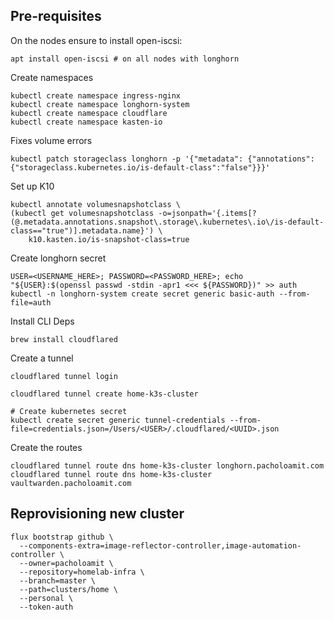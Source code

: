 ## Pre-requisites

On the nodes ensure to install open-iscsi:

```
apt install open-iscsi # on all nodes with longhorn
```

Create namespaces

```
kubectl create namespace ingress-nginx
kubectl create namespace longhorn-system
kubectl create namespace cloudflare
kubectl create namespace kasten-io
```

Fixes volume errors

```
kubectl patch storageclass longhorn -p '{"metadata": {"annotations":{"storageclass.kubernetes.io/is-default-class":"false"}}}'
```

Set up K10

```
kubectl annotate volumesnapshotclass \
(kubectl get volumesnapshotclass -o=jsonpath='{.items[?(@.metadata.annotations.snapshot\.storage\.kubernetes\.io\/is-default-class=="true")].metadata.name}') \
    k10.kasten.io/is-snapshot-class=true
```

Create longhorn secret

```
USER=<USERNAME_HERE>; PASSWORD=<PASSWORD_HERE>; echo "${USER}:$(openssl passwd -stdin -apr1 <<< ${PASSWORD})" >> auth
kubectl -n longhorn-system create secret generic basic-auth --from-file=auth
```

Install CLI Deps

```
brew install cloudflared
```

Create a tunnel

```
cloudflared tunnel login

cloudflared tunnel create home-k3s-cluster

# Create kubernetes secret
kubectl create secret generic tunnel-credentials --from-file=credentials.json=/Users/<USER>/.cloudflared/<UUID>.json
```

Create the routes

```
cloudflared tunnel route dns home-k3s-cluster longhorn.pacholoamit.com
cloudflared tunnel route dns home-k3s-cluster vaultwarden.pacholoamit.com
```

## Reprovisioning new cluster

```
flux bootstrap github \
  --components-extra=image-reflector-controller,image-automation-controller \
  --owner=pacholoamit \
  --repository=homelab-infra \
  --branch=master \
  --path=clusters/home \
  --personal \
  --token-auth
```
